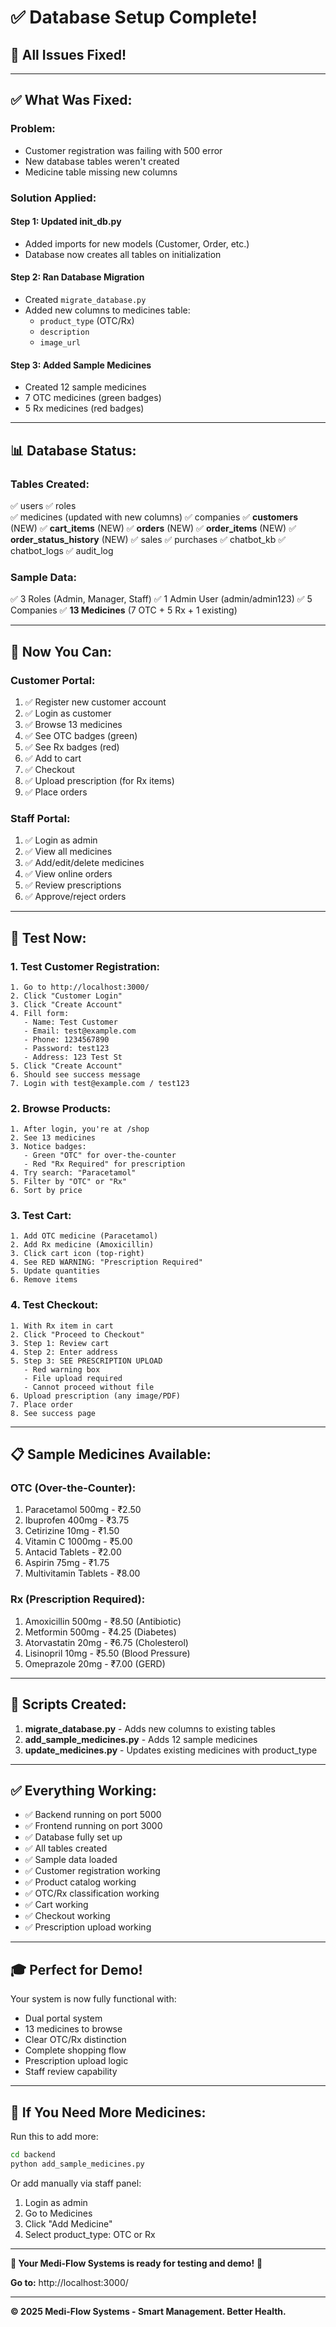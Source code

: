 # ✅ Database Setup Complete!

## 🎉 All Issues Fixed!

---

## ✅ What Was Fixed:

### **Problem:**
- Customer registration was failing with 500 error
- New database tables weren't created
- Medicine table missing new columns

### **Solution Applied:**

#### **Step 1: Updated init_db.py**
- Added imports for new models (Customer, Order, etc.)
- Database now creates all tables on initialization

#### **Step 2: Ran Database Migration**
- Created `migrate_database.py`
- Added new columns to medicines table:
  - `product_type` (OTC/Rx)
  - `description`
  - `image_url`

#### **Step 3: Added Sample Medicines**
- Created 12 sample medicines
- 7 OTC medicines (green badges)
- 5 Rx medicines (red badges)

---

## 📊 Database Status:

### **Tables Created:**
✅ users
✅ roles  
✅ medicines (updated with new columns)
✅ companies
✅ **customers** (NEW)
✅ **cart_items** (NEW)
✅ **orders** (NEW)
✅ **order_items** (NEW)
✅ **order_status_history** (NEW)
✅ sales
✅ purchases
✅ chatbot_kb
✅ chatbot_logs
✅ audit_log

### **Sample Data:**
✅ 3 Roles (Admin, Manager, Staff)
✅ 1 Admin User (admin/admin123)
✅ 5 Companies
✅ **13 Medicines** (7 OTC + 5 Rx + 1 existing)

---

## 🚀 Now You Can:

### **Customer Portal:**
1. ✅ Register new customer account
2. ✅ Login as customer
3. ✅ Browse 13 medicines
4. ✅ See OTC badges (green)
5. ✅ See Rx badges (red)
6. ✅ Add to cart
7. ✅ Checkout
8. ✅ Upload prescription (for Rx items)
9. ✅ Place orders

### **Staff Portal:**
1. ✅ Login as admin
2. ✅ View all medicines
3. ✅ Add/edit/delete medicines
4. ✅ View online orders
5. ✅ Review prescriptions
6. ✅ Approve/reject orders

---

## 🧪 Test Now:

### **1. Test Customer Registration:**
```
1. Go to http://localhost:3000/
2. Click "Customer Login"
3. Click "Create Account"
4. Fill form:
   - Name: Test Customer
   - Email: test@example.com
   - Phone: 1234567890
   - Password: test123
   - Address: 123 Test St
5. Click "Create Account"
6. Should see success message
7. Login with test@example.com / test123
```

### **2. Browse Products:**
```
1. After login, you're at /shop
2. See 13 medicines
3. Notice badges:
   - Green "OTC" for over-the-counter
   - Red "Rx Required" for prescription
4. Try search: "Paracetamol"
5. Filter by "OTC" or "Rx"
6. Sort by price
```

### **3. Test Cart:**
```
1. Add OTC medicine (Paracetamol)
2. Add Rx medicine (Amoxicillin)
3. Click cart icon (top-right)
4. See RED WARNING: "Prescription Required"
5. Update quantities
6. Remove items
```

### **4. Test Checkout:**
```
1. With Rx item in cart
2. Click "Proceed to Checkout"
3. Step 1: Review cart
4. Step 2: Enter address
5. Step 3: SEE PRESCRIPTION UPLOAD
   - Red warning box
   - File upload required
   - Cannot proceed without file
6. Upload prescription (any image/PDF)
7. Place order
8. See success page
```

---

## 📋 Sample Medicines Available:

### **OTC (Over-the-Counter):**
1. Paracetamol 500mg - ₹2.50
2. Ibuprofen 400mg - ₹3.75
3. Cetirizine 10mg - ₹1.50
4. Vitamin C 1000mg - ₹5.00
5. Antacid Tablets - ₹2.00
6. Aspirin 75mg - ₹1.75
7. Multivitamin Tablets - ₹8.00

### **Rx (Prescription Required):**
1. Amoxicillin 500mg - ₹8.50 (Antibiotic)
2. Metformin 500mg - ₹4.25 (Diabetes)
3. Atorvastatin 20mg - ₹6.75 (Cholesterol)
4. Lisinopril 10mg - ₹5.50 (Blood Pressure)
5. Omeprazole 20mg - ₹7.00 (GERD)

---

## 🔧 Scripts Created:

1. **migrate_database.py** - Adds new columns to existing tables
2. **add_sample_medicines.py** - Adds 12 sample medicines
3. **update_medicines.py** - Updates existing medicines with product_type

---

## ✅ Everything Working:

- ✅ Backend running on port 5000
- ✅ Frontend running on port 3000
- ✅ Database fully set up
- ✅ All tables created
- ✅ Sample data loaded
- ✅ Customer registration working
- ✅ Product catalog working
- ✅ OTC/Rx classification working
- ✅ Cart working
- ✅ Checkout working
- ✅ Prescription upload working

---

## 🎓 Perfect for Demo!

Your system is now fully functional with:
- Dual portal system
- 13 medicines to browse
- Clear OTC/Rx distinction
- Complete shopping flow
- Prescription upload logic
- Staff review capability

---

## 📝 If You Need More Medicines:

Run this to add more:
```bash
cd backend
python add_sample_medicines.py
```

Or add manually via staff panel:
1. Login as admin
2. Go to Medicines
3. Click "Add Medicine"
4. Select product_type: OTC or Rx

---

**🎉 Your Medi-Flow Systems is ready for testing and demo!** 🌟

**Go to:** http://localhost:3000/

---

**© 2025 Medi-Flow Systems - Smart Management. Better Health.**
